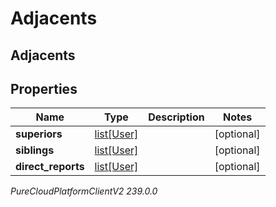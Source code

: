 # Adjacents

## Adjacents

## Properties

|Name | Type | Description | Notes|
|------------ | ------------- | ------------- | -------------|
| **superiors** | [list[User]](User) |  | [optional] |
| **siblings** | [list[User]](User) |  | [optional] |
| **direct_reports** | [list[User]](User) |  | [optional] |



_PureCloudPlatformClientV2 239.0.0_
